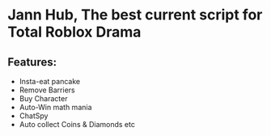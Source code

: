 # Jann Hub, The best current script for Total Roblox Drama


## Features:
- Insta-eat pancake
- Remove Barriers
- Buy Character
- Auto-Win math mania
- ChatSpy
- Auto collect Coins & Diamonds
etc
